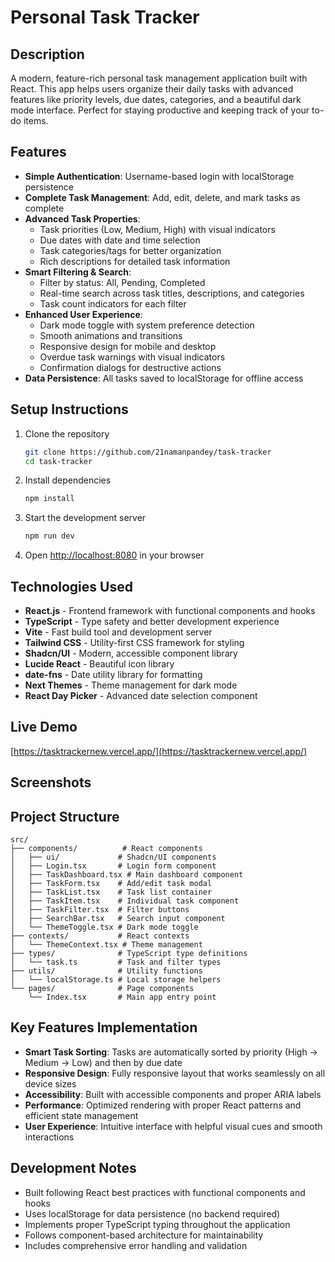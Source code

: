 
# Personal Task Tracker

## Description
A modern, feature-rich personal task management application built with React. This app helps users organize their daily tasks with advanced features like priority levels, due dates, categories, and a beautiful dark mode interface. Perfect for staying productive and keeping track of your to-do items.

## Features
- **Simple Authentication**: Username-based login with localStorage persistence
- **Complete Task Management**: Add, edit, delete, and mark tasks as complete
- **Advanced Task Properties**:
  - Task priorities (Low, Medium, High) with visual indicators
  - Due dates with date and time selection
  - Task categories/tags for better organization
  - Rich descriptions for detailed task information
- **Smart Filtering & Search**:
  - Filter by status: All, Pending, Completed
  - Real-time search across task titles, descriptions, and categories
  - Task count indicators for each filter
- **Enhanced User Experience**:
  - Dark mode toggle with system preference detection
  - Smooth animations and transitions
  - Responsive design for mobile and desktop
  - Overdue task warnings with visual indicators
  - Confirmation dialogs for destructive actions
- **Data Persistence**: All tasks saved to localStorage for offline access

## Setup Instructions
1. Clone the repository
   ```bash
   git clone https://github.com/21namanpandey/task-tracker
   cd task-tracker
   ```
2. Install dependencies
   ```bash
   npm install
   ```
3. Start the development server
   ```bash
   npm run dev
   ```
4. Open [http://localhost:8080](http://localhost:8080) in your browser

## Technologies Used
- **React.js** - Frontend framework with functional components and hooks
- **TypeScript** - Type safety and better development experience
- **Vite** - Fast build tool and development server
- **Tailwind CSS** - Utility-first CSS framework for styling
- **Shadcn/UI** - Modern, accessible component library
- **Lucide React** - Beautiful icon library
- **date-fns** - Date utility library for formatting
- **Next Themes** - Theme management for dark mode
- **React Day Picker** - Advanced date selection component

## Live Demo
[https://tasktrackernew.vercel.app/](https://tasktrackernew.vercel.app/)

## Screenshots


## Project Structure
```
src/
├── components/          # React components
│   ├── ui/             # Shadcn/UI components
│   ├── Login.tsx       # Login form component
│   ├── TaskDashboard.tsx # Main dashboard component
│   ├── TaskForm.tsx    # Add/edit task modal
│   ├── TaskList.tsx    # Task list container
│   ├── TaskItem.tsx    # Individual task component
│   ├── TaskFilter.tsx  # Filter buttons
│   ├── SearchBar.tsx   # Search input component
│   └── ThemeToggle.tsx # Dark mode toggle
├── contexts/           # React contexts
│   └── ThemeContext.tsx # Theme management
├── types/              # TypeScript type definitions
│   └── task.ts         # Task and filter types
├── utils/              # Utility functions
│   └── localStorage.ts # Local storage helpers
└── pages/              # Page components
    └── Index.tsx       # Main app entry point
```

## Key Features Implementation
- **Smart Task Sorting**: Tasks are automatically sorted by priority (High → Medium → Low) and then by due date
- **Responsive Design**: Fully responsive layout that works seamlessly on all device sizes
- **Accessibility**: Built with accessible components and proper ARIA labels
- **Performance**: Optimized rendering with proper React patterns and efficient state management
- **User Experience**: Intuitive interface with helpful visual cues and smooth interactions

## Development Notes
- Built following React best practices with functional components and hooks
- Uses localStorage for data persistence (no backend required)
- Implements proper TypeScript typing throughout the application
- Follows component-based architecture for maintainability
- Includes comprehensive error handling and validation

